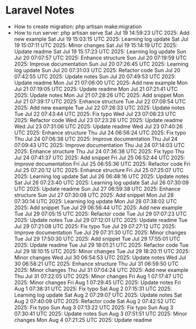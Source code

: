 # Laravel Notes
- How to create migration: php artisan make:migration
- How to run server: php artisan serve
Sat Jul 19 14:59:23 UTC 2025: Add new example
Sat Jul 19 15:03:15 UTC 2025: Learning log update
Sat Jul 19 15:07:11 UTC 2025: Minor changes
Sat Jul 19 15:14:19 UTC 2025: Update readme
Sat Jul 19 15:17:23 UTC 2025: Learning log update
Sun Jul 20 07:07:57 UTC 2025: Enhance structure
Sun Jul 20 07:19:59 UTC 2025: Improve documentation
Sun Jul 20 07:26:45 UTC 2025: Learning log update
Sun Jul 20 07:31:03 UTC 2025: Refactor code
Sun Jul 20 07:42:55 UTC 2025: Update notes
Sun Jul 20 07:49:53 UTC 2025: Update readme
Mon Jul 21 07:06:00 UTC 2025: Add new example
Mon Jul 21 07:19:05 UTC 2025: Update readme
Mon Jul 21 07:21:41 UTC 2025: Update notes
Mon Jul 21 07:28:26 UTC 2025: Add snippet
Mon Jul 21 07:39:17 UTC 2025: Enhance structure
Tue Jul 22 07:09:54 UTC 2025: Add new example
Tue Jul 22 07:26:33 UTC 2025: Update notes
Tue Jul 22 07:43:44 UTC 2025: Fix typo
Wed Jul 23 07:08:23 UTC 2025: Refactor code
Wed Jul 23 07:23:26 UTC 2025: Update readme
Wed Jul 23 07:31:06 UTC 2025: Update readme
Wed Jul 23 07:40:26 UTC 2025: Enhance structure
Thu Jul 24 06:56:24 UTC 2025: Fix typo
Thu Jul 24 07:06:38 UTC 2025: Improve documentation
Thu Jul 24 07:09:43 UTC 2025: Improve documentation
Thu Jul 24 07:14:03 UTC 2025: Enhance structure
Thu Jul 24 07:36:38 UTC 2025: Fix typo
Thu Jul 24 07:41:37 UTC 2025: Add snippet
Fri Jul 25 06:52:44 UTC 2025: Improve documentation
Fri Jul 25 06:55:36 UTC 2025: Refactor code
Fri Jul 25 07:20:12 UTC 2025: Enhance structure
Fri Jul 25 07:25:07 UTC 2025: Learning log update
Sat Jul 26 06:48:16 UTC 2025: Update notes
Sat Jul 26 07:23:40 UTC 2025: Learning log update
Sat Jul 26 07:30:09 UTC 2025: Update readme
Sun Jul 27 06:59:38 UTC 2025: Enhance structure
Sun Jul 27 07:30:08 UTC 2025: Add snippet
Mon Jul 28 07:30:14 UTC 2025: Learning log update
Mon Jul 28 07:38:02 UTC 2025: Add snippet
Tue Jul 29 06:56:44 UTC 2025: Add new example
Tue Jul 29 07:05:15 UTC 2025: Refactor code
Tue Jul 29 07:07:23 UTC 2025: Update notes
Tue Jul 29 07:12:01 UTC 2025: Update readme
Tue Jul 29 07:21:08 UTC 2025: Fix typo
Tue Jul 29 07:27:12 UTC 2025: Improve documentation
Tue Jul 29 07:31:30 UTC 2025: Minor changes
Tue Jul 29 17:50:30 UTC 2025: Add snippet
Tue Jul 29 17:55:01 UTC 2025: Update readme
Tue Jul 29 18:01:21 UTC 2025: Refactor code
Tue Jul 29 18:10:15 UTC 2025: Minor changes
Tue Jul 29 18:20:11 UTC 2025: Minor changes
Wed Jul 30 06:54:53 UTC 2025: Update notes
Wed Jul 30 06:58:21 UTC 2025: Enhance structure
Thu Jul 31 06:59:50 UTC 2025: Minor changes
Thu Jul 31 07:04:24 UTC 2025: Add new example
Thu Jul 31 07:22:05 UTC 2025: Minor changes
Fri Aug  1 07:17:47 UTC 2025: Minor changes
Fri Aug  1 07:29:45 UTC 2025: Update notes
Fri Aug  1 07:38:31 UTC 2025: Fix typo
Sat Aug  2 07:15:31 UTC 2025: Learning log update
Sat Aug  2 07:29:07 UTC 2025: Update notes
Sat Aug  2 07:40:09 UTC 2025: Refactor code
Sat Aug  2 07:42:52 UTC 2025: Fix typo
Sun Aug  3 07:13:22 UTC 2025: Fix typo
Sun Aug  3 07:30:41 UTC 2025: Update notes
Sun Aug  3 07:51:51 UTC 2025: Minor changes
Mon Aug  4 07:21:25 UTC 2025: Update readme
